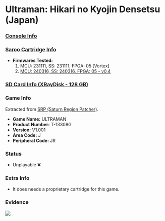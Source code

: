 # Ultraman: Hikari no Kyojin Densetsu (Japan)

### [Console Info](../../../../../Info/Consoles/VA13/README.md)

### [Saroo Cartridge Info](../../../../../Info/Cartridges/RetroGameParadiseStore/1.32F/README.md)

- <b>Firmwares Tested:</b>
  1. MCU: 231111, SS: 231111, FPGA: 05 [Vortex]
  2. [MCU: 240316, SS: 240316, FPGA: 05 - v0.4](../02/README.md)

### [SD Card Info (XRayDisk - 128 GB)](../../../../../Info/SdCards/XRayDisk/128GB/fat32/README.md)

### Game Info

Extracted from [SRP (Saturn Region Patcher)](https://segaxtreme.net/resources/saturn-region-patcher.81/download).

- <b>Game Name:</b> ULTRAMAN
- <b>Product Number:</b> T-13308G
- <b>Version:</b> V1.001
- <b>Area Code:</b> J
- <b>Peripheral Code:</b> JR

### Status

- Unplayable :x:

### Extra Info

- It does needs a proprietary cartridge for this game.

### Evidence

[![](https://img.youtube.com/vi/F_Bb8c6Kxu4/0.jpg)](https://www.youtube.com/watch?v=F_Bb8c6Kxu4)
